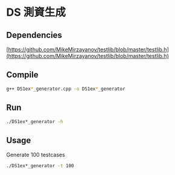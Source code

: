 # DS 測資生成

## Dependencies

[https://github.com/MikeMirzayanov/testlib/blob/master/testlib.h](https://github.com/MikeMirzayanov/testlib/blob/master/testlib.h)

## Compile

```sh
g++ DS1ex*_generator.cpp -o DS1ex*_generator
```

## Run

```sh
./DS1ex*_generator -h
```

## Usage

Generate 100 testcases

```sh
./DS1ex*_generator -t 100
```
